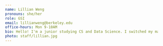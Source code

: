```yaml
---
name: Lillian Weng
pronouns: she/her
role: GSI
email: lillianweng@berkeley.edu
office-hours: Mon 9-10AM
bio: Hello! I'm a junior studying CS and Data Science. I switched my major because of Data 8, so super excited to teach :D
photo: staff/lillian.jpg
---
```

